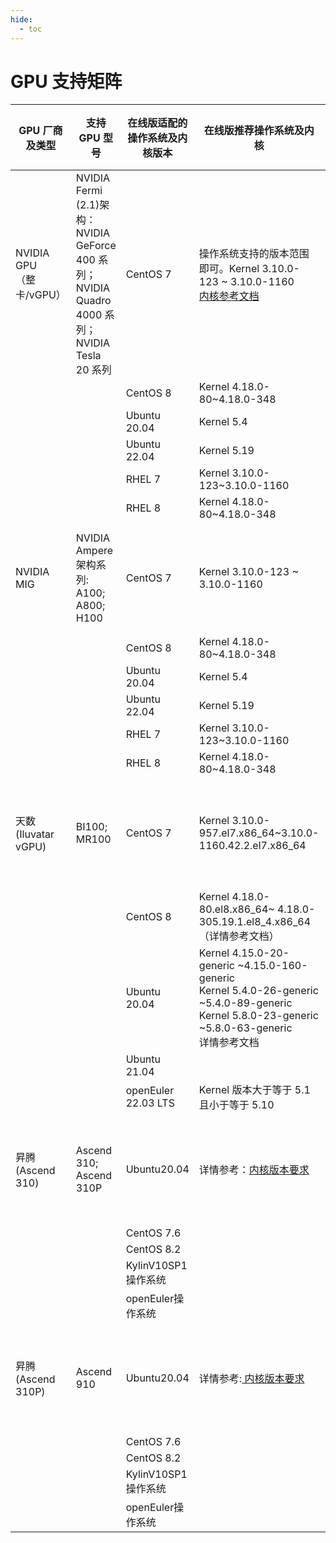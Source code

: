 ```yaml
---
hide:
  - toc
---
```


# GPU 支持矩阵

| GPU 厂商 及类型               | 支持 GPU 型号                                                | 在线版适配的操作系统及内核版本 | 在线版推荐操作系统及内核                                     | 推荐的操作系统 及内核                                | 安装文档                                                     |
| ----------------------------- | ------------------------------------------------------------ | ------------------------------ | ------------------------------------------------------------ | ---------------------------------------------------- | ------------------------------------------------------------ |
| NVIDIA GPU<br />（整卡/vGPU） | NVIDIA Fermi (2.1)架构：<br />NVIDIA GeForce 400 系列；<br />NVIDIA Quadro 4000 系列；<br />NVIDIA Tesla 20 系列 | CentOS 7                       | 操作系统支持的版本范围即可。Kernel 3.10.0-123 ~ 3.10.0-1160<br />[内核参考文档](https://blog.csdn.net/weixin_42915431/article/details/105845001) | 操作系统： CentOS 7.9；<br />内核版本：`3.10.0-1160` | [GPU Operator   离线安装](install_nvidia_driver_of_operator.md) |
|                               |                                                              | CentOS 8                       | Kernel 4.18.0-80~4.18.0-348                                  |                                                      |                                                              |
|                               |                                                              | Ubuntu 20.04                   | Kernel 5.4                                                   |                                                      |                                                              |
|                               |                                                              | Ubuntu 22.04                   | Kernel 5.19                                                  |                                                      |                                                              |
|                               |                                                              | RHEL 7                         | Kernel 3.10.0-123~3.10.0-1160                                |                                                      |                                                              |
|                               |                                                              | RHEL 8                         | Kernel 4.18.0-80~4.18.0-348                                  |                                                      |                                                              |
| NVIDIA MIG                    | NVIDIA Ampere架构系列:<br />A100;<br />A800;<br />H100       | CentOS 7                       | Kernel 3.10.0-123 ~ 3.10.0-1160                              | 操作系统： CentOS 7.9；<br />内核版本：`3.10.0-1160` | [GPU Operator   离线安装](install_nvidia_driver_of_operator.md) |
|                               |                                                              | CentOS 8                       | Kernel 4.18.0-80~4.18.0-348                                  |                                                      |                                                              |
|                               |                                                              | Ubuntu 20.04                   | Kernel 5.4                                                   |                                                      |                                                              |
|                               |                                                              | Ubuntu 22.04                   | Kernel 5.19                                                  |                                                      |                                                              |
|                               |                                                              | RHEL 7                         | Kernel 3.10.0-123~3.10.0-1160                                |                                                      |                                                              |
|                               |                                                              | RHEL 8                         | Kernel 4.18.0-80~4.18.0-348                                  |                                                      |                                                              |
| 天数(Iluvatar vGPU)           | BI100;<br />MR100                                            | CentOS 7                       | Kernel 3.10.0-957.el7.x86_64~3.10.0-1160.42.2.el7.x86_64     | 操作系统： CentOS 7.9；<br />内核版本：`3.10.0-1160` | 补充中                                                       |
|                               |                                                              | CentOS 8                       | Kernel 4.18.0-80.el8.x86_64~ 4.18.0-305.19.1.el8_4.x86_64 （详情参考文档） |                                                      |                                                              |
|                               |                                                              | Ubuntu 20.04                   | Kernel 4.15.0-20-generic ~4.15.0-160-generic<br />Kernel 5.4.0-26-generic ~5.4.0-89-generic<br /> Kernel 5.8.0-23-generic ~5.8.0-63-generic<br />详情参考文档 |                                                      |                                                              |
|                               |                                                              | Ubuntu 21.04                   |                                                              |                                                      |                                                              |
|                               |                                                              | openEuler 22.03 LTS            | Kernel 版本⼤于等于 5.1 且⼩于等于 5.10                      |                                                      |                                                              |
| 昇腾(Ascend 310)              | Ascend 310;<br />Ascend 310P                                 | Ubuntu20.04                    | 详情参考：[内核版本要求](https://www.hiascend.com/document/detail/zh/quick-installation/22.0.0/quickinstg/800_3010/quickinstg_800_3010_x86_0005.html) | 操作系统： CentOS 7.9；<br />内核版本：`3.10.0-1160` | [300和310P驱动文档](https://www.hiascend.com/document/detail/zh/quick-installation/22.0.0/quickinstg/800_3010/quickinstg_800_3010_x86_0041.html) |
|                               |                                                              | CentOS 7.6                     |                                                              |                                                      |                                                              |
|                               |                                                              | CentOS 8.2                     |                                                              |                                                      |                                                              |
|                               |                                                              | KylinV10SP1 操作系统           |                                                              |                                                      |                                                              |
|                               |                                                              | openEuler操作系统              |                                                              |                                                      |                                                              |
| 昇腾(Ascend 310P)             | Ascend 910                                                   | Ubuntu20.04                    | 详情参考:[ 内核版本要求](https://www.hiascend.com/document/detail/zh/quick-installation/22.0.0/quickinstg/800_9010/quickinstg_800_9010_x86_0005.html) | 操作系统： CentOS 7.9；<br />内核版本：`3.10.0-1160` | [910驱动文档](https://www.hiascend.com/document/detail/zh/quick-installation/22.0.0/quickinstg/800_9010/quickinstg_800_9010_x86_0049.html) |
|                               |                                                              | CentOS 7.6                     |                                                              |                                                      |                                                              |
|                               |                                                              | CentOS 8.2                     |                                                              |                                                      |                                                              |
|                               |                                                              | KylinV10SP1 操作系统           |                                                              |                                                      |                                                              |
|                               |                                                              | openEuler操作系统              |                                                              |                                                      |                                                              |
